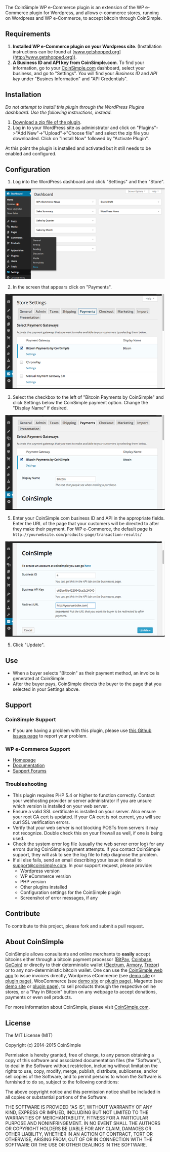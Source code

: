 
The CoinSimple WP e-Commerce plugin is an extension of the WP e-Commerce plugin for Wordpress, and allows e-commerce stores, running on Wordpress and  WP e-Commerce, to accept bitcoin through CoinSimple.

<!--more-->

## Requirements

1. **Installed WP e-Commerce plugin on your Wordpress site**. (Installation instructions can be found at [www.getshopped.org](http://www.getshopped.org)).
2. **A Business ID and API key from CoinSimple.com**. To find your information, go to your [CoinSimple.com](http://coinsimple.com) dashboard, select your business, and go to "Settings". You will find your *Business ID* and *API key* under "Busines Information" and "API Credentials".

## Installation

*Do not attempt to install this plugin through the WordPress Plugins dashboard. Use the following instructions, instead.*

1. [Download a zip file of the plugin](https://github.com/coinsimple/coinsimple-wpecommerce/archive/master.zip).
2. Log in to your WordPress site as administrator and click on "Plugins"->"Add New"->"Upload"->"Choose file" and select the zip file you downloaded. Click on "Install Now" followed by "Activate Plugin".

At this point the plugin is installed and activated but it still needs to be enabled and configured.

## Configuration

1. Log into the WordPress dashboard and click "Settings" and then "Store".

  ![Select Settings then "Store"](/media/wpecommerce/wpecommerce-plugin-action-settings-store.png)

2. In the screen that appears click on "Payments".

  ![Payments with WP eCommerce](/media/wpecommerce/wpecommerce-plugin-screen-payments-coinsimple.png)

3. Select the checkbox to the left of "Bitcoin Payments by CoinSimple" and click Settings below the CoinSimple payment option. Change the "Display Name" if desired.  

  ![Bitcoin Payments by CoinSimple](/media/wpecommerce/wpecommerce-plugin-screen-payments-coinsimple-display_name.png)

5. Enter your CoinSimple.com business ID and API in the appropriate fields. Enter the URL of the page that your customers will be directed to after they make their payment. For WP e-Commerce, the default page is
`http://yourwebsite.com/products-page/transaction-results/`

  ![Business ID, API key and callback URL](/media/wpecommerce/wpecommerce-plugin-screen-payments-coinsimple-settings.png)

5. Click "Update".

## Use

- When a buyer selects "Bitcoin" as their payment method, an invoice is generated at CoinSimple.
- After the buyer pays, CoinSimple directs the buyer to the page that you selected in your Settings above.

## Support

### CoinSimple Support

* If you are having a problem with this plugin, please use [this Github issues page](https://github.com/coinsimple/coinsimple-wpecommerce/issues) to report your problem.

### WP e-Commerce Support

* [Homepage](http://getshopped.org/)
* [Documentation](http://docs.getshopped.org/)
* [Support Forums](https://wordpress.org/support/plugin/wp-e-commerce)

### Troubleshooting

* This plugin requires PHP 5.4 or higher to function correctly. Contact your webhosting provider or server administrator if you are unsure which version is installed on your web server.
* Ensure a valid SSL certificate is installed on your server. Also ensure your root CA cert is updated. If your CA cert is not current, you will see curl SSL verification errors.
* Verify that your web server is not blocking POSTs from servers it may not recognize. Double check this on your firewall as well, if one is being used.
* Check the system error log file (usually the web server error log) for any errors during CoinSimple payment attempts. If you contact CoinSimple support, they will ask to see the log file to help diagnose the problem.
* If all else fails, send an email describing your issue in detail to [support@coinsimple.com](mailto:support@coinsimple.com). In your support request, please provide:
	* Wordpress version
	* WP eCommerce version
	* PHP version
	* Other plugins installed
	* Configuration settings for the CoinSimple plugin
	* Screenshot of error messages, if any


## Contribute

To contribute to this project, please fork and submit a pull request.


## About CoinSimple

CoinSimple allows consultants and online merchants to **easily** accept bitcoins either through a bitcoin payment processor ([BitPay](http://bitpay.com), [Coinbase](http://coinbase.com), [GoCoin](http://gocoin.com)) or directly to their deterministic wallet ([Electrum](http://electrum.org), [Armory](http://bitcoinarmory.com), [Trezor](http://www.bitcointrezor.com/)) or to any non-deterministic bitcoin wallet. One can use the [CoinSimple web app](https://coinsimple.com) to issue invoices directly, Wordpress eCommerce (see [demo site](http://wordpress.coinsimple.com) or [plugin page](https://github.com/coinsimple/coinsimple-wpecommerce)), WooCommerce (see [demo site](http://woocommerce.coinsimple.com) or [plugin page](https://github.com/coinsimple/coinsimple-woocommerce)), Magento (see [demo site](http://magento.coinsimple.com) or [plugin page](https://github.com/coinsimple/coinsimple-magento)), to sell products through the respective online stores, or a "Pay in Bitcoin" button on any webpage to accept donations, payments or even sell products.

For more information about CoinSimple, please visit [CoinSimple.com](https://coinsimple.com).


## License

The MIT License (MIT)

Copyright (c) 2014-2015 CoinSimple

Permission is hereby granted, free of charge, to any person obtaining a copy of this software and associated documentation files (the "Software"), to deal in the Software without restriction, including without limitation the rights to use, copy, modify, merge, publish, distribute, sublicense, and/or sell copies of the Software, and to permit persons to whom the Software is furnished to do so, subject to the following conditions:

The above copyright notice and this permission notice shall be included in all copies or substantial portions of the Software.

THE SOFTWARE IS PROVIDED "AS IS", WITHOUT WARRANTY OF ANY KIND, EXPRESS OR IMPLIED, INCLUDING BUT NOT LIMITED TO THE WARRANTIES OF MERCHANTABILITY, FITNESS FOR A PARTICULAR PURPOSE AND NONINFRINGEMENT. IN NO EVENT SHALL THE AUTHORS OR COPYRIGHT HOLDERS BE LIABLE FOR ANY CLAIM, DAMAGES OR OTHER LIABILITY, WHETHER IN AN ACTION OF CONTRACT, TORT OR OTHERWISE, ARISING FROM, OUT OF OR IN CONNECTION WITH THE SOFTWARE OR THE USE OR OTHER DEALINGS IN THE SOFTWARE.

